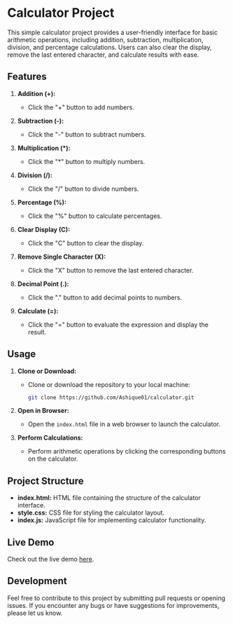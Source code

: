 # Calculator Project

This simple calculator project provides a user-friendly interface for basic arithmetic operations, including addition, subtraction, multiplication, division, and percentage calculations. Users can also clear the display, remove the last entered character, and calculate results with ease.

## Features

1. **Addition (+):**
   - Click the "+" button to add numbers.

2. **Subtraction (-):**
   - Click the "-" button to subtract numbers.

3. **Multiplication (*):**
   - Click the "*" button to multiply numbers.

4. **Division (/):**
   - Click the "/" button to divide numbers.

5. **Percentage (%):**
   - Click the "%" button to calculate percentages.

6. **Clear Display (C):**
   - Click the "C" button to clear the display.

7. **Remove Single Character (X):**
   - Click the "X" button to remove the last entered character.

8. **Decimal Point (.):**
   - Click the "." button to add decimal points to numbers.

9. **Calculate (=):**
   - Click the "=" button to evaluate the expression and display the result.

## Usage

1. **Clone or Download:**
   - Clone or download the repository to your local machine:

     ```bash
     git clone https://github.com/Ashique01/calculator.git
     ```

2. **Open in Browser:**
   - Open the `index.html` file in a web browser to launch the calculator.

3. **Perform Calculations:**
   - Perform arithmetic operations by clicking the corresponding buttons on the calculator.

## Project Structure

- **index.html:** HTML file containing the structure of the calculator interface.
- **style.css:** CSS file for styling the calculator layout.
- **index.js:** JavaScript file for implementing calculator functionality.

## Live Demo

Check out the live demo [here](https://simple-calculator01.netlify.app/).

## Development

Feel free to contribute to this project by submitting pull requests or opening issues. If you encounter any bugs or have suggestions for improvements, please let us know.


